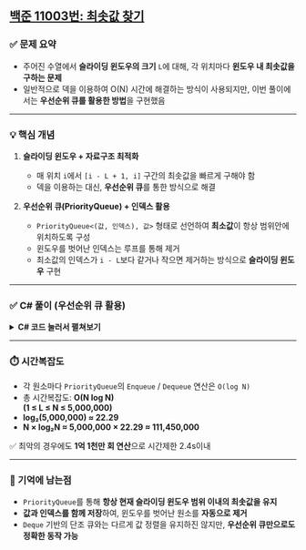 ## [백준 11003번: 최솟값 찾기](https://www.acmicpc.net/problem/11003)

### ✅ 문제 요약

- 주어진 수열에서 **슬라이딩 윈도우의 크기** `L`에 대해, 각 위치마다 **윈도우 내 최솟값을 구하는 문제**
- 일반적으로 덱을 이용하여 O(N) 시간에 해결하는 방식이 사용되지만, 이번 풀이에서는 **우선순위 큐를 활용한 방법**을 구현했음

---

### 💡 핵심 개념

1. **슬라이딩 윈도우 + 자료구조 최적화**
   - 매 위치 `i`에서 `[i - L + 1, i]` 구간의 최솟값을 빠르게 구해야 함
   - 덱을 이용하는 대신, **우선순위 큐**를 통한 방식으로 해결

2. **우선순위 큐(PriorityQueue) + 인덱스 활용**
   - `PriorityQueue<(값, 인덱스), 값>` 형태로 선언하여 **최소값**이 항상 범위안에 위치하도록 구성
   - 윈도우를 벗어난 인덱스는 루프를 통해 제거
   - 최소값의 인덱스가 `i - L`보다 같거나 작으면 제거하는 방식으로 **슬라이딩 윈도우** 구현

---

### ✅ C# 풀이 (우선순위 큐 활용)
<details>
<summary><b>C# 코드 눌러서 펼쳐보기</b></summary> 
   
```csharp
string[] inputs = sr.ReadLine().Split();
int n = int.Parse(inputs[0]);
int l = int.Parse(inputs[1]);
int[] arr = Array.ConvertAll(sr.ReadLine().Split(), int.Parse);
PriorityQueue<(int value, int index), int> queue = new();
StringBuilder sb = new StringBuilder();

for (int i = 0; i < n; i++)
{
    int num = arr[i];
    queue.Enqueue((num, i), num); // 값 기준 최소 우선순위 큐 삽입

    // 슬라이딩 윈도우 범위 밖의 값 제거
    while (queue.Peek().index <= i - l)
    {
        queue.Dequeue();
    }

    sb.Append(queue.Peek().value).Append(' ');
}

sw.Write(sb);
```

</details>

---
### ⏱️ 시간복잡도

- 각 원소마다 `PriorityQueue`의 `Enqueue` / `Dequeue` 연산은 `O(log N)`
- 총 시간복잡도: **O(N log N)**  
  **(1 ≤ L ≤ N ≤ 5,000,000)**
- **log₂(5,000,000) ≈ 22.29**
- **N × log₂N ≈ 5,000,000 × 22.29 ≈ 111,450,000**

✅ 최악의 경우에도 **1억 1천만 회 연산**으로 시간제한 2.4s이내

---

### 📝 기억에 남는점

- `PriorityQueue`를 통해 **항상 현재 슬라이딩 윈도우 범위 이내의 최솟값을 유지**  
- **값과 인덱스를 함께 저장**하여, 윈도우를 벗어난 원소를 **자동으로 제거**  
- `Deque` 기반의 단조 큐와는 다르게 값 정렬을 유지하진 않지만, **우선순위 큐만으로도 정확한 동작 가능**

